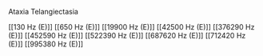 Ataxia Telangiectasia

[[130 Hz (E)]]
[[650 Hz (E)]]
[[19900 Hz (E)]]
[[42500 Hz (E)]]
[[376290 Hz (E)]]
[[452590 Hz (E)]]
[[522390 Hz (E)]]
[[687620 Hz (E)]]
[[712420 Hz (E)]]
[[995380 Hz (E)]]